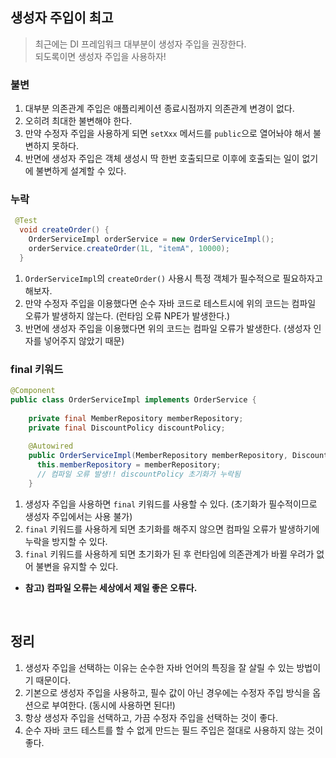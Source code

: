 ## 생성자 주입이 최고 
> 최근에는 DI 프레임워크 대부분이 생성자 주입을 권장한다. <br/>
> 되도록이면 생성자 주입을 사용하자!

### 불변 
1. 대부분 의존관계 주입은 애플리케이션 종료시점까지 의존관계 변경이 없다. 
2. 오히려 최대한 불변해야 한다. 
3. 만약 수정자 주입을 사용하게 되면 `setXxx` 메서드를 `public`으로 열어놔야 해서 불변하지 못하다.
4. 반면에 생성자 주입은 객체 생성시 딱 한번 호출되므로 이후에 호출되는 일이 없기에 불변하게 설계할 수 있다. 

### 누락 
```java
 @Test
  void createOrder() {
    OrderServiceImpl orderService = new OrderServiceImpl();
    orderService.createOrder(1L, "itemA", 10000); 
  }
```
1. `OrderServiceImpl`의 `createOrder()` 사용시 특정 객체가 필수적으로 필요하자고 해보자. 
2. 만약 수정자 주입을 이용했다면 순수 자바 코드로 테스트시에 위의 코드는 컴파일 오류가 발생하지 않는다. (런타임 오류 NPE가 발생한다.) 
3. 반면에 생성자 주입을 이용했다면 위의 코드는 컴파일 오류가 발생한다. (생성자 인자를 넣어주지 않았기 때문) 


### final 키워드
```java
@Component
public class OrderServiceImpl implements OrderService {
        
    private final MemberRepository memberRepository;
    private final DiscountPolicy discountPolicy;
        
    @Autowired
    public OrderServiceImpl(MemberRepository memberRepository, DiscountPolicy discountPolicy) {
      this.memberRepository = memberRepository; 
      // 컴파일 오류 발생!! discountPolicy 초기화가 누락됨 
    }
``` 
1. 생성자 주입을 사용하면 `final` 키워드를 사용할 수 있다. (초기화가 필수적이므로 생성자 주입에서는 사용 불가) 
2. `final` 키워드를 사용하게 되면 초기화를 해주지 않으면 컴파일 오류가 발생하기에 누락을 방지할 수 있다.
3. `final` 키워드를 사용하게 되면 초기화가 된 후 런타임에 의존관계가 바뀔 우려가 없어 불변을 유지할 수 있다.
* **참고) 컴파일 오류는 세상에서 제일 좋은 오류다.**

<br/>

## 정리 
1. 생성자 주입을 선택하는 이유는 순수한 자바 언어의 특징을 잘 살릴 수 있는 방법이기 때문이다.
2. 기본으로 생성자 주입을 사용하고, 필수 값이 아닌 경우에는 수정자 주입 방식을 옵션으로 부여한다. (동시에 사용하면 된다!)
3. 항상 생성자 주입을 선택하고, 가끔 수정자 주입을 선택하는 것이 좋다. 
4. 순수 자바 코드 테스트를 할 수 없게 만드는 필드 주입은 절대로 사용하지 않는 것이 좋다.


